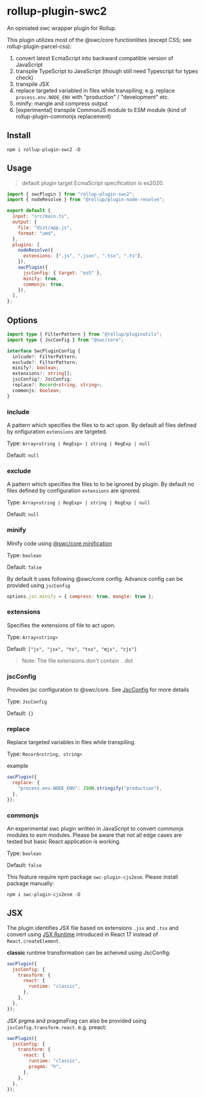 # rollup-plugin-swc2

An opiniated swc wrapper plugin for Rollup.

This plugin utilizes most of the @swc/core functionlities (except CSS; see rollup-plugin-parcel-css):

1. convert latest EcmaScript into backward compatible version of JavaScript
2. transpile TypeScript to JavaScript (though still need Typescript for types check)
3. transpile JSX
4. replace targeted variabled in files while transpiling; e.g. replace `process.env.NODE_ENV` with "production" / "development" etc.
5. minify: mangle and compress output
6. [experimental] transpile CommonJS module to ESM module (kind of rollup-plugin-commonjs replacement)

## Install

```console
npm i rollup-plugin-swc2 -D
```

## Usage

> default plugin target EcmaScript specification is es2020.

```javascript
import { swcPlugin } from "rollup-plugin-swc2";
import { nodeResolve } from "@rollup/plugin-node-resolve";

export default {
  input: "src/main.ts",
  output: {
    file: "dist/app.js",
    format: "umd",
  },
  plugins: [
    nodeResolve({
      extensions: [".js", ".json", ".tsx", ".ts"],
    }),
    swcPlugin({
      jscConfig: { target: "es5" },
      minify: true,
      commonjs: true,
    }),
  ],
};
```

## Options

```typescript
import type { FilterPattern } from "@rollup/pluginutils";
import type { JscConfig } from "@swc/core";

interface SwcPluginConfig {
  inlcude?: FilterPattern;
  exclude?: FilterPattern;
  minify?: boolean;
  extensions?: string[];
  jscConfig?: JscConfig;
  replace?: Record<string, string>;
  commonjs: boolean;
}
```

### include

A pattern which specifies the files to to act upon. By default all files defined by onfiguration `extensions` are targeted.

Type: `Array<string | RegExp> | string | RegExp | null`

Default: `null`

### exclude

A pattern which specifies the files to to be ignored by plugin. By default no files defined by configuration `extensions` are ignored.

Type: `Array<string | RegExp> | string | RegExp | null`

Default: `null`

### minify

Minify code using [@swc/core minification](https://swc.rs/docs/configuration/minification)

Type: `boolean`

Default: `false`

By default it uses following @swc/core config. Advance config can be provided using `jscConfig`

```javascript
options.jsc.minify = { compress: true, mangle: true };
```

### extensions

Specifies the extensions of file to act upon.

Type: `Array<string>`

Default: `["js", "jsx", "ts", "tsx", "mjs", "cjs"]`

> Note: The file extensions don't contain `.` dot

### jscConfig

Provides jsc configuration to @swc/core. See [JscConfig](https://swc.rs/docs/configuration/compilation) for more details

Type: `JscConfig`

Default: `{}`

### replace

Replace targeted variables in files while transpiling.

Type: `Record<string, string>`

example

```javascript
swcPlugin({
  replace: {
    "process.env.NODE_ENV": JSON.stringify("production"),
  },
});
```

### commonjs

An experimental swc plugin written in JavaScript to convert commonjs modules to esm modules. Please be aware that not all edge cases are tested but basic React application is working.

Type: `boolean`

Default: `false`

This feature require npm package `swc-plugin-cjs2esm`. Please install package manually:

```console
npm i swc-plugin-cjs2esm -D
```

## JSX

The plugin identifies JSX file based on extensions `.jsx` and `.tsx` and convert using [JSX Runtime](https://reactjs.org/blog/2020/09/22/introducing-the-new-jsx-transform.html) introduced in React 17 instead of `React.createElement`.

**classic** runtime transformation can be acheived using JscConfig:

```javascript
swcPlugin({
  jscConfig: {
    transform: {
      react: {
        runtime: "classic",
      },
    },
  },
});
```

JSX prgma and pragmaFrag can also be provided using `jscConfig.transform.react`. e.g. preact:

```javascript
swcPlugin({
  jscConfig: {
    transform: {
      react: {
        runtime: "classic",
        pragma: "h",
      },
    },
  },
});
```
